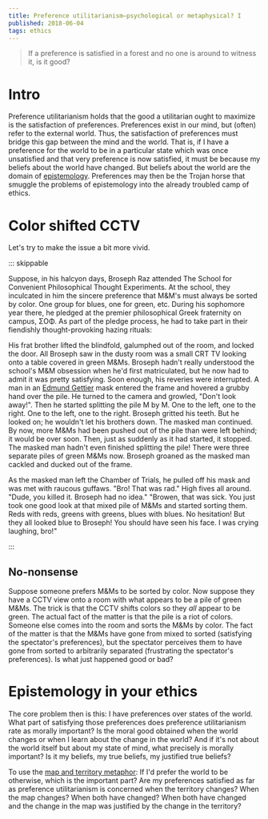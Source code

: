 ```yaml
---
title: Preference utilitarianism—psychological or metaphysical? I
published: 2018-06-04
tags: ethics
---
```


<blockquote class="epigraph">
If a preference is satisfied in a forest and no one is around to witness it, is it good?
</blockquote>

# Intro

Preference utilitarianism holds that the good a utilitarian ought to maximize is the satisfaction of preferences. Preferences exist in our mind, but (often) refer to the external world. Thus, the satisfaction of preferences must bridge this gap between the mind and the world. That is, if I have a preference for the world to be in a particular state which was once unsatisfied and that very preference is now satisfied, it must be because my beliefs about the world have changed. But beliefs about the world are the domain of [epistemology](https://en.wikipedia.org/wiki/Epistemology). Preferences may then be the Trojan horse that smuggle the problems of epistemology into the already troubled camp of ethics.

# Color shifted CCTV

Let's try to make the issue a bit more vivid.

::: skippable

Suppose, in his halcyon days, Broseph Raz attended The School for Convenient Philosophical Thought Experiments. At the school, they inculcated in him the sincere preference that M&M's must always be sorted by color. One group for blues, one for green, etc. During his sophomore year there, he pledged at the premier philosophical Greek fraternity on campus, ΣΟΦ. As part of the pledge process, he had to take part in their fiendishly thought-provoking hazing rituals:

<!--more-->

His frat brother lifted the blindfold, galumphed out of the room, and locked the door. All Broseph saw in the dusty room was a small CRT TV looking onto a table covered in green M&Ms. Broseph hadn't really understood the school's M&M obsession when he'd first matriculated, but he now had to admit it was pretty satisfying. Soon enough, his reveries were interrupted. A man in an [Edmund Gettier](https://en.wikipedia.org/wiki/Edmund_Gettier) mask entered the frame and hovered a grubby hand over the pile. He turned to the camera and growled, "Don't look away!". Then he started splitting the pile M by M. One to the left, one to the right. One to the left, one to the right. Broseph gritted his teeth. But he looked on; he wouldn't let his brothers down. The masked man continued. By now, more M&Ms had been pushed out of the pile than were left behind; it would be over soon. Then, just as suddenly as it had started, it stopped. The masked man hadn't even finished splitting the pile! There were three separate piles of green M&Ms now. Broseph groaned as the masked man cackled and ducked out of the frame.

As the masked man left the Chamber of Trials, he pulled off his mask and was met with raucous guffaws. "Bro! That was rad." High fives all around. "Dude, you killed it. Broseph had no idea." "Browen, that was sick. You just took one good look at that mixed pile of M&Ms and started sorting them. Reds with reds, greens with greens, blues with blues. No hesitation! But they all looked blue to Broseph! You should have seen his face. I was crying laughing, bro!"

:::

## No-nonsense

Suppose someone prefers M&Ms to be sorted by color. Now suppose they have a CCTV view onto a room with what appears to be a pile of green M&Ms. The trick is that the CCTV shifts colors so they *all* appear to be green. The actual fact of the matter is that the pile is a riot of colors. Someone else comes into the room and sorts the M&Ms by color. The fact of the matter is that the M&Ms have gone from mixed to sorted (satisfying the spectator's preferences), but the spectator perceives them to have gone from sorted to arbitrarily separated (frustrating the spectator's preferences). Is what just happened good or bad?

# Epistemology in your ethics

The core problem then is this: I have preferences over states of the world. What part of satisfying those preferences does preference utilitarianism rate as morally important? Is the moral good obtained when the world changes or when I learn about the change in the world? And if it's not about the world itself but about my state of mind, what precisely is morally important? Is it my beliefs, my true beliefs, my justified true beliefs?

To use the [map and territory metaphor](https://en.wikipedia.org/wiki/Map%E2%80%93territory_relation): If I'd prefer the world to be otherwise, which is the important part? Are my preferences satisfied as far as preference utilitarianism is concerned when the territory changes? When the map changes? When both have changed? When both have changed and the change in the map was justified by the change in the territory?
